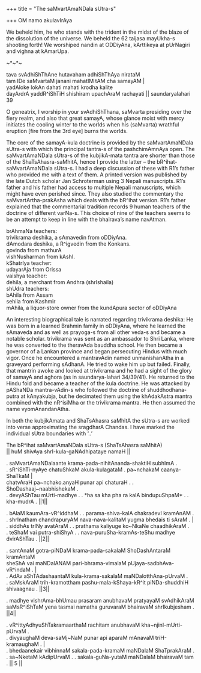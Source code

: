 +++
title = "The saMvartAmaNDala sUtra-s"

+++
OM namo akulavIrAya

We beheld him, he who stands with the trident in the midst of the blaze
of the dissolution of the universe. We beheld the 62 taijasa mayUkha-s
shooting forth\! We worshiped nandin at ODDiyAna, kArttikeya at
pUrNagiri and vighna at kAmarUpa.

\~\*\~\*\~

tava svAdhiShThAne hutavaham adhiShThAya nirataM  
tam IDe saMvartaM janani mahatIM tAM cha samayAM |  
yadAloke lokAn dahati mahati krodha kalite  
dayArdrA yaddR^iShTiH shishiram upachAraM rachayati || saundaryalahari
39

O geneatrix, I worship in your svAdhiShThana, saMvarta presiding over
the fiery realm, and also that great samayA, whose glance moist with
mercy initiates the cooling winter to the worlds when his (saMvarta)
wrathful eruption \[fire from the 3rd eye\] burns the worlds.

The core of the samayA-kula doctrine is provided by the saMvartAmaNDala
sUtra-s with which the principal tantra-s of the pashchimAmnAya open.
The saMvartAmaNDala sUtra-s of the kubjikA-mata tantra are shorter than
those of the ShaTsAhasra-saMhitA, hence I provide the latter – the
bR^ihat-saMvartAmaNDala sUtra-s. I had a deep discussion of these with
R1’s father who provided me with a text of them. A printed version was
published by the late Dutch scholar Jan Schroterman using 3 Nepali
manuscripts. R1’s father and his father had access to multiple Nepali
manuscripts, which might have even perished since. They also studied the
commentary the saMvartArtha-prakAsha which deals with the bR^ihat
version. R1’s father explained that the commentarial tradition records 9
human teachers of the doctrine of different varNa-s. This choice of nine
of the teachers seems to be an attempt to keep in line with the
bhairava’s name navAtman.

brAhmaNa teachers:  
trivikrama deshika, a sAmavedin from oDDiyAna.  
dAmodara deshika, a R^igvedin from the Konkans.  
govinda from mathurA  
vishNusharman from kAshI.  
kShatrIya teacher:  
udayarAja from Orissa  
vaishya teacher:  
dehila, a merchant from Andhra (shrIshaila)  
shUdra teachers:  
bAhila from Assam  
sehila from Kashmir  
mAhila, a liquor-store owner from the kundApura sector of oDDiyAna

An interesting biographical tale is narrated regarding trivikrama
deshika: He was born in a learned Brahmin family in oDDiyAna, where he
learned the sAmaveda and as well as prayoga-s from all other veda-s and
became a notable scholar. trivikrama was sent as an ambassador to Shri
Lanka, where he was converted to the theravAda bauddha school. He then
became a governor of a Lankan province and began persecuting Hindus with
much vigor. Once he encountered a mantravAdin named unmanishanAtha in a
graveyard performing sAdhanA. He tried to wake him up but failed.
Finally, that mantrin awoke and looked at trivikrama and he had a sight
of the glory of samayA and aghora (as in saundarya-lahari 34/39/41). He
returned to the Hindu fold and became a teacher of the kula doctrine. He
was attacked by pAShaNDa mantra-vAdin-s who followed the doctrine of
shuddhodhana-putra at kAnyakubja, but he decimated them using the
khAdakAstra mantra combined with the nR^isiMha or the trivikrama mantra.
He then assumed the name vyomAnandanAtha.

In both the kubjikAmata and ShaTsAhasra saMhitA the sUtra-s are worked
into verse approximating the sragdharA Chandas. I have marked the
individual sUtra boundaries with ‘..’

The bR^ihat saMvartAmaNDala sUtra-s (ShaTsAhasra saMhitA)  
|| huM shivAya shrI-kula-gaNAdhipataye namaH ||

. saMvartAmaNDalaante krama-pada-nihitAnanda-shaktiH subhImA .  
. sR^iShTi-nyAye chatuShkaM akula-kulagataM . pa\~nchakaM caanya-ShaTkaM
|  
chatvAraH pa\~nchako.anyaH punar api chaturaH . .
ShoDashaaj\~naabhishekaM .  
. devyAShTau mUrti-madhye . . \*ha sa kha pha ra kalA bindupuShpaM\* . .
kha-mudrA . ||1||

. bAlaM kaumAra-vR^iddhaM . . parama-shiva-kalA chakradevI kramAnAM .  
. shrInatham chandrapuryAM nava-nava-kalitaM yugma bhedais ti sAraM .
|  
. siddhAs trINy avatAraM . . prathama kaliyuge ko\~NkaNe chaadhikAraM
.  
. teShaM vai putra-shiShyA . . nava-puruSha-kramAs-teShu madhye
dvirAShTau . ||2||

. santAnaM gotra-piNDaM krama-pada-sakalaM ShoDashAntaraM kramAntaM  
sheShA vai maNDalANAM pari-bhrama-vimalaM pUjaya-sadbhAva-vR^indaM . |  
. AdAv aShTAdashaantaM kula-krama-sakalaM maNDalotthAna-pUrvaM .  
. saMskAraM trih-kramottham pashu-mala-kShaya-kR^it piNDa-shuddhiH
shivaagnau . ||3||

. madhye vishrAma-bhUmau prasaram anubhavaM pratyayaM svAdhikAraM  
saMsR^iShTaM yena tasmai namatha guruvaraM bhairavaM shrIkubjesham .
||4||

. vR^ittyAdhyuShTakramaarthaM rachitam anubhavaM kha\~njinI-mUrti-pUrvaM
.  
. divyaughaM deva-saMj\~NaM punar api aparaM mAnavaM triH-kramaughaM .
|  
. bhedaanekair vibhinnaM sakala-pada-kramaM maNDalaM ShaTprakAraM .  
. sa\~NketaM kAdipUrvaM . . sakala-guNa-yutaM maNDalaM bhairavaM tam .
|| 5 ||
